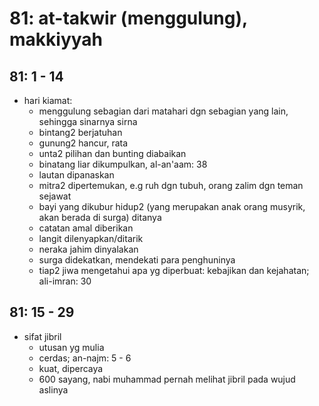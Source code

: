 # 81: at-takwir (menggulung), makkiyyah

## 81: 1 - 14
* hari kiamat:
  * menggulung sebagian dari matahari dgn sebagian yang lain, sehingga sinarnya sirna
  * bintang2 berjatuhan
  * gunung2 hancur, rata
  * unta2 pilihan dan bunting diabaikan
  * binatang liar dikumpulkan, al-an'aam: 38
  * lautan dipanaskan
  * mitra2 dipertemukan, e.g ruh dgn tubuh, orang zalim dgn teman sejawat
  * bayi yang dikubur hidup2 (yang merupakan anak orang musyrik, akan berada di surga) ditanya
  * catatan amal diberikan
  * langit dilenyapkan/ditarik
  * neraka jahim dinyalakan
  * surga didekatkan, mendekati para penghuninya
  * tiap2 jiwa mengetahui apa yg diperbuat: kebajikan dan kejahatan; ali-imran: 30

## 81: 15 - 29
* sifat jibril
  * utusan yg mulia
  * cerdas; an-najm: 5 - 6
  * kuat, dipercaya
  * 600 sayang, nabi muhammad pernah melihat jibril pada wujud aslinya
